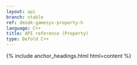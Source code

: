 ```yaml
---
layout: api
branch: stable
ref: dmsdk-gamesys-property-h
language: C++
title: API reference (Property)
type: Defold C++
---
```

{% include anchor_headings.html html=content %}